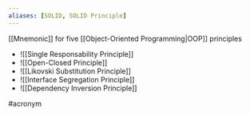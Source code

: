 ```yaml
---
aliases: [SOLID, SOLID Principle]
---
```


[[Mnemonic]] for five [[Object-Oriented Programming|OOP]] principles

- ![[Single Responsability Principle]]
- ![[Open-Closed Principle]]
- ![[Likovski Substitution Principle]]
- ![[Interface Segregation Principle]]
- ![[Dependency Inversion Principle]]

#acronym

